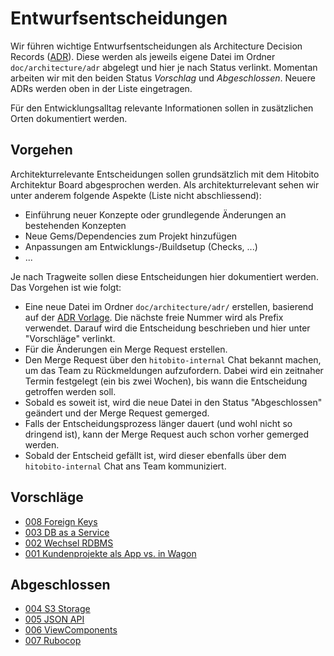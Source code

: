 # Entwurfsentscheidungen

Wir führen wichtige Entwurfsentscheidungen als Architecture Decision Records ([ADR](https://adr.github.io/)).
Diese werden als jeweils eigene Datei im Ordner `doc/architecture/adr` abgelegt und hier je nach Status verlinkt.
Momentan arbeiten wir mit den beiden Status _Vorschlag_ und _Abgeschlossen_.
Neuere ADRs werden oben in der Liste eingetragen.

Für den Entwicklungsalltag relevante Informationen sollen in zusätzlichen Orten dokumentiert werden.

## Vorgehen

Architekturrelevante Entscheidungen sollen grundsätzlich mit dem Hitobito Architektur Board abgesprochen werden.
Als architekturrelevant sehen wir unter anderem folgende Aspekte (Liste nicht abschliessend):
- Einführung neuer Konzepte oder grundlegende Änderungen an bestehenden Konzepten
- Neue Gems/Dependencies zum Projekt hinzufügen
- Anpassungen am Entwicklungs-/Buildsetup (Checks, ...)
- ...

Je nach Tragweite sollen diese Entscheidungen hier dokumentiert werden. Das Vorgehen ist wie folgt:
- Eine neue Datei im Ordner `doc/architecture/adr/` erstellen, basierend auf der [ADR Vorlage](./adr/template.md).
  Die nächste freie Nummer wird als Prefix verwendet. Darauf wird die Entscheidung beschrieben und hier unter "Vorschläge" verlinkt.
- Für die Änderungen ein Merge Request erstellen.
- Den Merge Request über den `hitobito-internal` Chat bekannt machen, um das Team zu Rückmeldungen aufzufordern.
  Dabei wird ein zeitnaher Termin festgelegt (ein bis zwei Wochen), bis wann die Entscheidung getroffen werden soll.
- Sobald es soweit ist, wird die neue Datei in den Status "Abgeschlossen" geändert und der Merge Request gemerged.
- Falls der Entscheidungsprozess länger dauert (und wohl nicht so dringend ist), kann der Merge Request auch schon vorher gemerged werden.
- Sobald der Entscheid gefällt ist, wird dieser ebenfalls über dem `hitobito-internal` Chat ans Team kommuniziert.

## Vorschläge

- [008 Foreign Keys](./adr/008_foreign_keys.md)
- [003 DB as a Service](./adr/003_db_as_a_service.md)
- [002 Wechsel RDBMS](./adr/002_wechsel_rdbms.md)
- [001 Kundenprojekte als App vs. in Wagon](./adr/001_kundenprojekte_app_vs_wagon.md)

## Abgeschlossen

- [004 S3 Storage](./adr/004_s3_storage.md)
- [005 JSON API](./adr/005_json_api.md)
- [006 ViewComponents](./adr/006_view_components.md)
- [007 Rubocop](./adr/007_rubocop.md)
